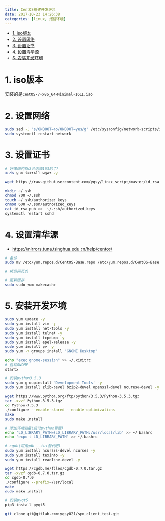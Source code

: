 ```yaml
---
title: CentOS搭建开发环境
date: 2017-10-23 14:26:38
categories: [linux, 搭建环境]
---
```


<!-- TOC -->

- [1. iso版本](#1-iso版本)
- [2. 设置网络](#2-设置网络)
- [3. 设置证书](#3-设置证书)
- [4. 设置清华源](#4-设置清华源)
- [5. 安装开发环境](#5-安装开发环境)

<!-- /TOC -->

<a id="markdown-1-iso版本" name="1-iso版本"></a>
# 1. iso版本
安装的是`CentOS-7-x86_64-Minimal-1611.iso`

<a id="markdown-2-设置网络" name="2-设置网络"></a>
# 2. 设置网络
```bash
sudo sed -i "s/ONBOOT=no/ONBOOT=yes/g" /etc/sysconfig/network-scripts/ifcfg-ens33
sudo systemctl restart network
```

<a id="markdown-3-设置证书" name="3-设置证书"></a>
# 3. 设置证书
```bash
# 好像国内默认会选择163的了?
sudo yum install wget -y 

wget https://raw.githubusercontent.com/yqsy/linux_script/master/id_rsa.pub

mkdir ~/.ssh
chmod 700 ~/.ssh
touch ~/.ssh/authorized_keys
chmod 600 ~/.ssh/authorized_keys
cat id_rsa.pub >>  ~/.ssh/authorized_keys
systemctl restart sshd
```

<a id="markdown-4-设置清华源" name="4-设置清华源"></a>
# 4. 设置清华源
* https://mirrors.tuna.tsinghua.edu.cn/help/centos/

```bash
# 备份
sudo mv /etc/yum.repos.d/CentOS-Base.repo /etc/yum.repos.d/CentOS-Base.repo.bak

# 拷贝网页的

# 更新缓存
sudo sudo yum makecache
```


<a id="markdown-5-安装开发环境" name="5-安装开发环境"></a>
# 5. 安装开发环境

```bash
sudo yum update -y
sudo yum install vim -y
sudo yum install net-tools -y
sudo yum install telnet -y
sudo yum install tcpdump -y
sudo yum install epel-release -y
sudo yum install pv -y
sudo yum -y groups install "GNOME Desktop" 

echo "exec gnome-session" >> ~/.xinitrc
# 启动GNOME
startx

# 安装python3.5.3
sudo yum groupinstall 'Development Tools' -y
sudo yum install zlib-devel bzip2-devel openssl-devel ncurese-devel -y

wget https://www.python.org/ftp/python/3.5.3/Python-3.5.3.tgz
tar -xvzf Python-3.5.3.tgz
cd Python-3.5.3
./configure --enable-shared --enable-optimizations
make
sudo make install

# 添加环境变量(启动python需要)
echo 'LD_LIBRARY_PATH=$LD_LIBRARY_PATH:/usr/local/lib' >> ~/.bashrc
echo 'export LD_LIBRARY_PATH' >> ~/.bashrc

# cgdb(可用gdb --tui替代吧)
sudo yum install ncurses-devel ncurses -y
sudo yum install texinfo -y
sudo yum install readline-devel -y

wget https://cgdb.me/files/cgdb-0.7.0.tar.gz
tar -xvzf cgdb-0.7.0.tar.gz
cd cgdb-0.7.0
./configure --prefix=/usr/local
make
sudo make install

# 安装pyqt5
pip3 install pyqt5

git clone git@gitlab.com:yqsy021/spx_client_test.git
```
